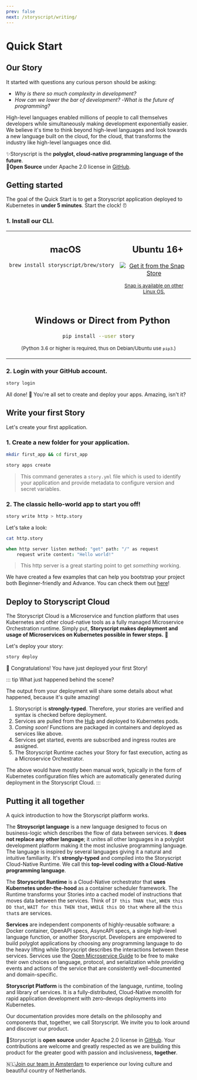 ```yaml
---
prev: false
next: /storyscript/writing/
---
```


<script>
import { Tweet } from 'vue-tweet-embed/dist'

export default {
    components: {Tweet}
}
</script>

# Quick Start

## Our Story

It started with questions any curious person should be asking: 
- *Why is there so much complexity in development?* 
- *How can we lower the bar of development?* 
-*What is the future of programming?* 

High-level languages enabled millions of people to call themselves developers while simultaneously making development exponentially easier. We believe it's time to think beyond high-level languages and look towards a new language built on the cloud, for the cloud, that transforms the industry like high-level languages once did.

✨Storyscript is the **polyglot, cloud-native programming language of the future**.<br>
🙋‍**Open Source** under Apache 2.0 license in [GitHub](https://github.com/storyscript).

<div align="center">
  <Tweet id="1145647520040869888"></Tweet>
</div>

## Getting started

The goal of the Quick Start is to get a Storyscript application deployed to Kubernetes in **under 5 minutes**. Start the clock! ⏰

### 1. Install our CLI.

<table width="100%">
<tr>
<td style="text-align:center" width="50%" valign="top" colspan="1">
<h2><img src="../assets/apple-logo.svg" width="15"> macOS</h2>

```bash
brew install storyscript/brew/story
```

</td>

<td style="text-align:center" width="100%" valign="top" colspan="2">
<h2><img src="../assets/ubuntu-logo.svg" width="15"> Ubuntu 16+</h2>

<a href="https://snapcraft.io/story">
  <img alt="Get it from the Snap Store" src="https://snapcraft.io/static/images/badges/en/snap-store-white.svg" />
</a>

<small style="display:block; width: 100%"><a href="https://snapcraft.io/">Snap is available on other Linux OS.</a></small>

</td>
</tr>

<tr>
<td style="text-align:center" width="100%" valign="top" colspan="2">
<h2><img src="../assets/windows-logo.svg" width="15"> Windows or Direct from Python</h2>

```bash
pip install --user story
```

<small>(Python 3.6 or higher is required, thus on Debian/Ubuntu use `pip3`.)</small>

<!--
<div><a href="https://github.com/asyncy/cli/releases/download/0.0.6/asyncy-x64.exe" class="button">64-bit installer</a></div>
<div><a href="#" class="button">32-bit installer</a></div>
-->

</td>
</tr>

</table>

### 2. Login with your GitHub account.

```bash
story login
```

All done! 💪 You're all set to create and deploy your apps. Amazing, isn't it?


## Write your first Story

Let's create your first application. 

### 1. Create a new folder for your application.

```bash
mkdir first_app && cd first_app
```

```bash
story apps create
```

> This command generates a `story.yml` file which is used to identify your application and provide metadata to configure version and secret variables.

### 2. The classic hello-world app to start you off!

```bash
story write http > http.story
```

Let's take a look:

```bash
cat http.story
```

```coffeescript
when http server listen method: "get" path: "/" as request
    request write content: "Hello world!"
```

> This http server is a great starting point to get *something* working. 

We have created a few examples that can help you bootstrap your project both Beginner-friendly and Advance. You can check them out [here](https://github.com/storyscript/examples)!

## Deploy to Storyscript Cloud

The Storyscript Cloud is a Microservice and function platform that uses Kubernetes and other cloud-native tools as a fully managed Microservice Orchestration runtime. Simply put, **Storyscript makes deployment and usage of Microservices on Kubernetes possible in fewer steps.** 💪

Let's deploy your story:

```bash
story deploy
```

🎉 Congratulations! You have just deployed your first Story!

::: tip What just happened behind the scene?

The output from your deployment will share some details about what happened, because it's quite amazing!

1. Storyscript is **strongly-typed**. Therefore, your stories are verified and syntax is checked before deployment.
2. Services are pulled from the [Hub](https://hub.storyscript.io) and deployed to Kubernetes pods.
3. *Coming soon!* Functions are packaged in containers and deployed as services like above.
4. Services get started, events are subscribed and ingress routes are assigned.
5. The Storyscript Runtime caches your Story for fast execution, acting as a Microservice Orchestrator.

The above would have mostly been manual work, typically in the form of Kubernetes configuration files which are automatically generated during deployment in the Storyscript Cloud.
:::

## Putting it all together

A quick introduction to how the Storyscript platform works.

The **Stroyscript language** is a new language designed to focus on business-logic which describes the flow of data between services. It **does not replace any other language**; it unites all other languages in a polyglot development platform making it the most inclusive programming language. The language is inspired by several languages giving it a natural and intuitive familiarity. It's **strongly-typed** and compiled into the Storyscript Cloud-Native Runtime. We call this **top-level coding with a Cloud-Native programming language**.

The **Storyscript Runtime** is a Cloud-Native orchestrator that **uses Kubernetes under-the-hood** as a container scheduler framework. The Runtime transforms your Stories into a cached model of instructions that moves data between the services. Think of `IF this THAN that`, `WHEN this DO that`, `WAIT for this THEN that`, `WHILE this DO that` where all the `this that`s are services.

**Services** are independent components of highly-reusable software: a Docker container, OpenAPI specs, AsyncAPI specs, a single high-level language function, or another Storyscript. Developers are empowered to build polyglot applications by choosing any programming language to do the heavy lifting while Storyscript describes the interactions between these services. Services use the [Open Microservice Guide](https://microservice.guide/) to be free to make their own choices on language, protocol, and serialization while providing events and actions of the service that are consistently well-documented and domain-specific. 

**Storyscript Platform** is the combination of the language, runtime, tooling and library of services. It is a fully-distributed, Cloud-Native monolith for rapid application development with zero-devops deployments into Kubernetes.

Our documentation provides more details on the philosophy and components that, together, we call Storyscript. We invite you to look around and discover our product.

🙋‍Storyscript is **open source** under Apache 2.0 license in [GitHub](https://github.com/storyscript). Your contributions are welcome and greatly respected as we are building this product for the greater good with passion and inclusiveness, **together**.<br>

🇳🇱[Join our team in Amsterdam](https://angel.co/storyscript/jobs) to experience our loving culture and beautiful country of Netherlands.
